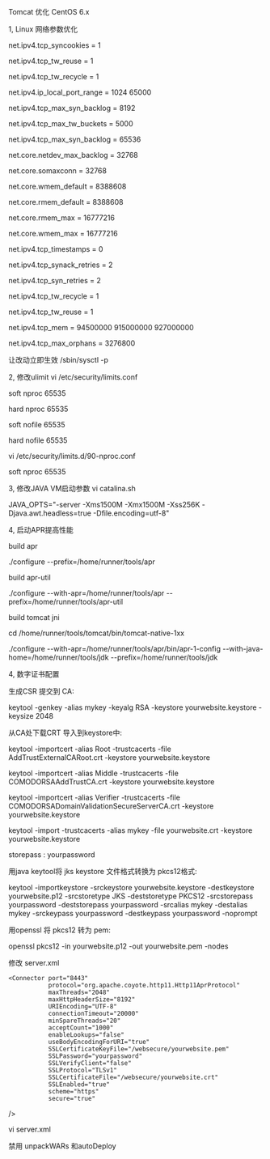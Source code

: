 
Tomcat 优化 CentOS 6.x

1, Linux 网络参数优化

net.ipv4.tcp_syncookies = 1

net.ipv4.tcp_tw_reuse = 1

net.ipv4.tcp_tw_recycle = 1

net.ipv4.ip_local_port_range = 1024 65000

net.ipv4.tcp_max_syn_backlog = 8192

net.ipv4.tcp_max_tw_buckets = 5000

net.ipv4.tcp_max_syn_backlog = 65536

net.core.netdev_max_backlog = 32768

net.core.somaxconn = 32768

net.core.wmem_default = 8388608

net.core.rmem_default = 8388608

net.core.rmem_max = 16777216

net.core.wmem_max = 16777216

net.ipv4.tcp_timestamps = 0

net.ipv4.tcp_synack_retries = 2

net.ipv4.tcp_syn_retries = 2

net.ipv4.tcp_tw_recycle = 1

net.ipv4.tcp_tw_reuse = 1

net.ipv4.tcp_mem = 94500000 915000000 927000000

net.ipv4.tcp_max_orphans = 3276800

让改动立即生效 /sbin/sysctl -p

2, 修改ulimit vi /etc/security/limits.conf

soft nproc 65535

hard nproc 65535

soft nofile 65535

hard nofile 65535

vi /etc/security/limits.d/90-nproc.conf

soft nproc 65535

3, 修改JAVA VM启动参数 vi catalina.sh


JAVA_OPTS="-server -Xms1500M -Xmx1500M -Xss256K -Djava.awt.headless=true -Dfile.encoding=utf-8"

4, 启动APR提高性能

build apr

./configure --prefix=/home/runner/tools/apr

build apr-util

./configure --with-apr=/home/runner/tools/apr --prefix=/home/runner/tools/apr-util

build tomcat jni

cd /home/runner/tools/tomcat/bin/tomcat-native-1xx

./configure --with-apr=/home/runner/tools/apr/bin/apr-1-config --with-java-home=/home/runner/tools/jdk --prefix=/home/runner/tools/jdk

4, 数字证书配置

生成CSR 提交到 CA:

keytool -genkey -alias mykey -keyalg RSA -keystore yourwebsite.keystore -keysize 2048

从CA处下载CRT 导入到keystore中:

keytool -importcert -alias Root -trustcacerts -file AddTrustExternalCARoot.crt -keystore yourwebsite.keystore

keytool -importcert -alias Middle -trustcacerts -file COMODORSAAddTrustCA.crt -keystore yourwebsite.keystore

keytool -importcert -alias Verifier -trustcacerts -file COMODORSADomainValidationSecureServerCA.crt -keystore yourwebsite.keystore

keytool -import -trustcacerts -alias mykey -file yourwebsite.crt -keystore yourwebsite.keystore

storepass : yourpassword

用java keytool将 jks keystore 文件格式转换为 pkcs12格式:

keytool -importkeystore -srckeystore yourwebsite.keystore -destkeystore yourwebsite.p12 -srcstoretype JKS -deststoretype PKCS12 -srcstorepass yourpassword -deststorepass yourpassword -srcalias mykey -destalias mykey -srckeypass yourpassword -destkeypass yourpassword -noprompt

用openssl 将 pkcs12 转为 pem:

openssl pkcs12 -in yourwebsite.p12 -out yourwebsite.pem -nodes

修改 server.xml

    <Connector port="8443" 
               protocol="org.apache.coyote.http11.Http11AprProtocol"
               maxThreads="2048" 
               maxHttpHeaderSize="8192"
               URIEncoding="UTF-8"
               connectionTimeout="20000"
               minSpareThreads="20"
               acceptCount="1000"
               enableLookups="false"
               useBodyEncodingForURI="true"
               SSLCertificateKeyFile="/websecure/yourwebsite.pem"
               SSLPassword="yourpassword"
               SSLVerifyClient="false"
               SSLProtocol="TLSv1"
               SSLCertificateFile="/websecure/yourwebsite.crt" 
               SSLEnabled="true" 
               scheme="https" 
               secure="true"                
 />

vi server.xml

禁用 unpackWARs 和autoDeploy
<Host name="localhost"  appBase="webapps"  unpackWARs="false" autoDeploy="false">


